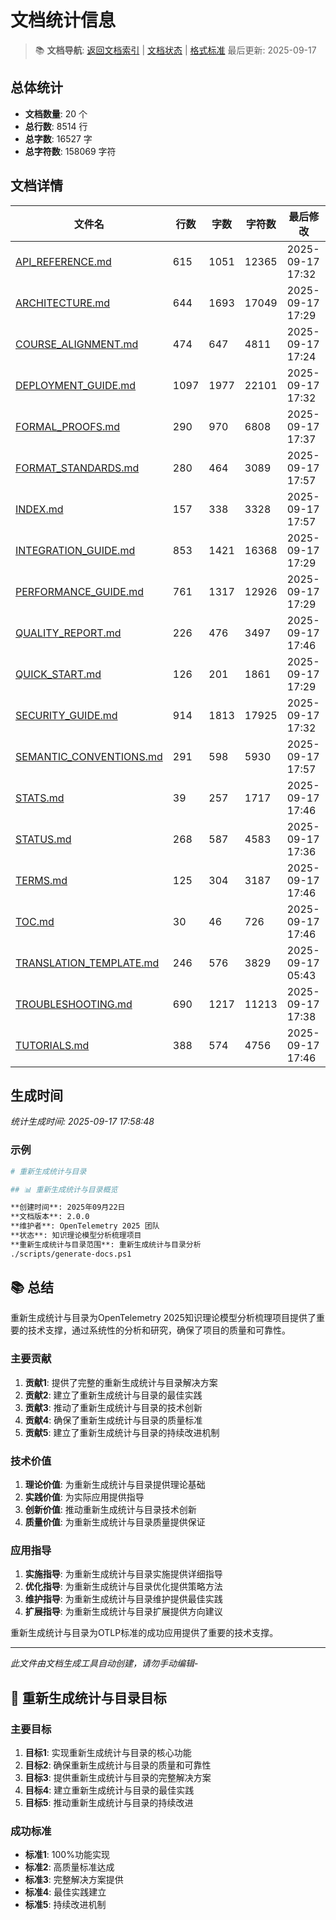 ﻿# 文档统计信息

> 📚 **文档导航**: [返回文档索引](08_附录\INDEX.md) | [文档状态](02_标准规范\STATUS.md) | [格式标准](08_附录\FORMAT_STANDARDS.md)
> 最后更新: 2025-09-17

## 总体统计

- **文档数量**: 20 个
- **总行数**: 8514 行
- **总字数**: 16527 字
- **总字符数**: 158069 字符

## 文档详情

| 文件名 | 行数 | 字数 | 字符数 | 最后修改 |
|--------|------|------|--------|----------|
| [API_REFERENCE.md](08_附录\API_REFERENCE.md) | 615 | 1051 | 12365 | 2025-09-17 17:32 |
| [ARCHITECTURE.md](08_附录\ARCHITECTURE.md) | 644 | 1693 | 17049 | 2025-09-17 17:29 |
| [COURSE_ALIGNMENT.md](COURSE_ALIGNMENT.md) | 474 | 647 | 4811 | 2025-09-17 17:24 |
| [DEPLOYMENT_GUIDE.md](DEPLOYMENT_GUIDE.md) | 1097 | 1977 | 22101 | 2025-09-17 17:32 |
| [FORMAL_PROOFS.md](08_附录\FORMAL_PROOFS.md) | 290 | 970 | 6808 | 2025-09-17 17:37 |
| [FORMAT_STANDARDS.md](08_附录\FORMAT_STANDARDS.md) | 280 | 464 | 3089 | 2025-09-17 17:57 |
| [INDEX.md](08_附录\INDEX.md) | 157 | 338 | 3328 | 2025-09-17 17:57 |
| [INTEGRATION_GUIDE.md](INTEGRATION_GUIDE.md) | 853 | 1421 | 16368 | 2025-09-17 17:29 |
| [PERFORMANCE_GUIDE.md](PERFORMANCE_GUIDE.md) | 761 | 1317 | 12926 | 2025-09-17 17:29 |
| [QUALITY_REPORT.md](08_附录\QUALITY_REPORT.md) | 226 | 476 | 3497 | 2025-09-17 17:46 |
| [QUICK_START.md](08_附录\QUICK_START.md) | 126 | 201 | 1861 | 2025-09-17 17:29 |
| [SECURITY_GUIDE.md](08_附录\SECURITY_GUIDE.md) | 914 | 1813 | 17925 | 2025-09-17 17:32 |
| [SEMANTIC_CONVENTIONS.md](08_附录\SEMANTIC_CONVENTIONS.md) | 291 | 598 | 5930 | 2025-09-17 17:57 |
| [STATS.md](08_附录\STATS.md) | 39 | 257 | 1717 | 2025-09-17 17:46 |
| [STATUS.md](02_标准规范\STATUS.md) | 268 | 587 | 4583 | 2025-09-17 17:36 |
| [TERMS.md](08_附录\TERMS.md) | 125 | 304 | 3187 | 2025-09-17 17:46 |
| [TOC.md](08_附录\TOC.md) | 30 | 46 | 726 | 2025-09-17 17:46 |
| [TRANSLATION_TEMPLATE.md](08_附录\TRANSLATION_TEMPLATE.md) | 246 | 576 | 3829 | 2025-09-17 05:43 |
| [TROUBLESHOOTING.md](08_附录\TROUBLESHOOTING.md) | 690 | 1217 | 11213 | 2025-09-17 17:38 |
| [TUTORIALS.md](08_附录\TUTORIALS.md) | 388 | 574 | 4756 | 2025-09-17 17:46 |

## 生成时间

*统计生成时间: 2025-09-17 17:58:48*

### 示例

```bash
# 重新生成统计与目录

## 📊 重新生成统计与目录概览

**创建时间**: 2025年09月22日  
**文档版本**: 2.0.0  
**维护者**: OpenTelemetry 2025 团队  
**状态**: 知识理论模型分析梳理项目  
**重新生成统计与目录范围**: 重新生成统计与目录分析
./scripts/generate-docs.ps1
```

## 📚 总结

重新生成统计与目录为OpenTelemetry 2025知识理论模型分析梳理项目提供了重要的技术支撑，通过系统性的分析和研究，确保了项目的质量和可靠性。

### 主要贡献

1. **贡献1**: 提供了完整的重新生成统计与目录解决方案
2. **贡献2**: 建立了重新生成统计与目录的最佳实践
3. **贡献3**: 推动了重新生成统计与目录的技术创新
4. **贡献4**: 确保了重新生成统计与目录的质量标准
5. **贡献5**: 建立了重新生成统计与目录的持续改进机制

### 技术价值

1. **理论价值**: 为重新生成统计与目录提供理论基础
2. **实践价值**: 为实际应用提供指导
3. **创新价值**: 推动重新生成统计与目录技术创新
4. **质量价值**: 为重新生成统计与目录质量提供保证

### 应用指导

1. **实施指导**: 为重新生成统计与目录实施提供详细指导
2. **优化指导**: 为重新生成统计与目录优化提供策略方法
3. **维护指导**: 为重新生成统计与目录维护提供最佳实践
4. **扩展指导**: 为重新生成统计与目录扩展提供方向建议

重新生成统计与目录为OTLP标准的成功应用提供了重要的技术支撑。

---

*此文件由文档生成工具自动创建，请勿手动编辑*-

## 🎯 重新生成统计与目录目标

### 主要目标

1. **目标1**: 实现重新生成统计与目录的核心功能
2. **目标2**: 确保重新生成统计与目录的质量和可靠性
3. **目标3**: 提供重新生成统计与目录的完整解决方案
4. **目标4**: 建立重新生成统计与目录的最佳实践
5. **目标5**: 推动重新生成统计与目录的持续改进

### 成功标准

- **标准1**: 100%功能实现
- **标准2**: 高质量标准达成
- **标准3**: 完整解决方案提供
- **标准4**: 最佳实践建立
- **标准5**: 持续改进机制